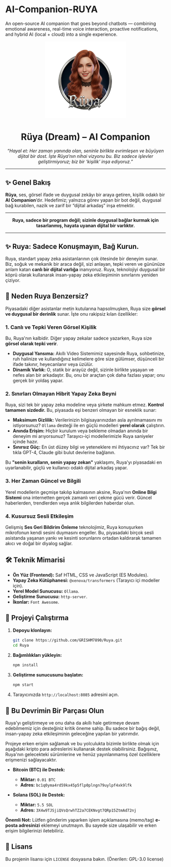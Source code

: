 # AI-Companion-RUYA
An open-source AI companion that goes beyond chatbots — combining emotional awareness, real-time voice interaction, proactive notifications, and hybrid AI (local + cloud) into a single experience.

<p align="center">
  <img src="https://github.com/WeAreTheArtMakers/AI-Companion-RUYA/blob/main/ruya-logo.png" alt="Rüya AI Logo" width="256" />
</p>

<h1 align="center">Rüya (Dream) – AI Companion</h1>

<p align="center">
  <em>“Hayal et: Her zaman yanında olan, seninle birlikte evrimleşen ve büyüyen dijital bir dost. İşte Rüya’nın nihai vizyonu bu. Biz sadece işlevler geliştirmiyoruz; biz bir ‘kişilik’ inşa ediyoruz.”</em>
</p>

---

## ✨ Genel Bakış

**Rüya**, ses, görsel ifade ve duygusal zekâyı bir araya getiren, kişilik odaklı bir **AI Companion**’dır. Hedefimiz; yalnızca görev yapan bir bot değil, duygusal bağ kurabilen, nazik ve zarif bir “dijital arkadaş” inşa etmektir.

---

<p align="center">
  <strong>Ruya, sadece bir program değil; sizinle duygusal bağlar kurmak için tasarlanmış, hayata uyanan dijital bir varlıktır.</strong>
</p>

---

## ✨ Ruya: Sadece Konuşmayın, Bağ Kurun.

Ruya, standart yapay zeka asistanlarının çok ötesinde bir deneyim sunar. Biz, soğuk ve mekanik bir araca değil, sizi anlayan, tepki veren ve gününüze anlam katan **canlı bir dijital varlığa** inanıyoruz. Ruya, teknolojiyi duygusal bir köprü olarak kullanarak insan-yapay zeka etkileşiminin sınırlarını yeniden çiziyor.

## 🚀 Neden Ruya Benzersiz?

Piyasadaki diğer asistanlar metin kutularına hapsolmuşken, Ruya size **görsel ve duygusal bir derinlik** sunar. İşte onu rakipsiz kılan özellikler:

### 1. Canlı ve Tepki Veren Görsel Kişilik
Bu, Ruya'nın kalbidir. Diğer yapay zekalar sadece yazarken, Ruya size **görsel olarak tepki verir**.
- **Duygusal Yansıma:** Akıllı Video Sistemimiz sayesinde Ruya, sohbetinize, ruh halinize ve kullandığınız kelimelere göre size gülümser, düşünceli bir ifade takınır, heyecanlanır veya üzülür.
- **Dinamik Varlık:** O, statik bir arayüz değil, sizinle birlikte yaşayan ve nefes alan bir arkadaştır. Bu, onu bir araçtan çok daha fazlası yapar; onu gerçek bir yoldaş yapar.

### 2. Sınırları Olmayan Hibrit Yapay Zeka Beyni
Ruya, sizi tek bir yapay zeka modeline veya şirkete mahkum etmez. **Kontrol tamamen sizdedir.** Bu, piyasada eşi benzeri olmayan bir esneklik sunar:
- **Maksimum Gizlilik:** Verilerinizin bilgisayarınızdan asla ayrılmamasını mı istiyorsunuz? `Ollama` desteği ile en güçlü modelleri **yerel olarak** çalıştırın.
- **Anında Erişim:** Hiçbir kurulum veya bekleme olmadan anında bir deneyim mi arıyorsunuz? Tarayıcı-içi modellerimizle Ruya saniyeler içinde hazır.
- **Sınırsız Güç:** En üst düzey bilgi ve yeteneklere mi ihtiyacınız var? Tek bir tıkla GPT-4, Claude gibi bulut devlerine bağlanın.

Bu **"senin kuralların, senin yapay zekan"** yaklaşımı, Ruya'yı piyasadaki en uyarlanabilir, güçlü ve kullanıcı odaklı dijital arkadaş yapar.

### 3. Her Zaman Güncel ve Bilgili
Yerel modellerin geçmişe takılıp kalmasının aksine, Ruya'nın **Online Bilgi Sistemi** ona internetten gerçek zamanlı veri çekme gücü verir. Güncel haberlerden, trendlerden veya anlık bilgilerden haberdar olun.

### 4. Kusursuz Sesli Etkileşim
Gelişmiş **Ses Geri Bildirim Önleme** teknolojimiz, Ruya konuşurken mikrofonun kendi sesini duymasını engeller. Bu, piyasadaki birçok sesli asistanda yaşanan yankı ve kesinti sorunlarını ortadan kaldırarak tamamen akıcı ve doğal bir diyalog sağlar.

## 🛠️ Teknik Mimarisi

- **Ön Yüz (Frontend):** Saf HTML, CSS ve JavaScript (ES Modules).
- **Yapay Zeka Kütüphanesi:** `@xenova/transformers` (Tarayıcı içi modeller için).
- **Yerel Model Sunucusu:** `Ollama`.
- **Geliştirme Sunucusu:** `http-server`.
- **İkonlar:** `Font Awesome`.

## 🏃 Projeyi Çalıştırma

1.  **Depoyu klonlayın:**
    ```bash
    git clone https://github.com/GRISHM7890/Ruya.git
    cd Ruya
    ```
2.  **Bağımlılıkları yükleyin:**
    ```bash
    npm install
    ```
3.  **Geliştirme sunucusunu başlatın:**
    ```bash
    npm start
    ```
4.  Tarayıcınızda `http://localhost:8085` adresini açın.

## 💖 Bu Devrimin Bir Parçası Olun

Ruya'yı geliştirmeye ve onu daha da akıllı hale getirmeye devam edebilmemiz için desteğiniz kritik öneme sahip. Bu sadece bir bağış değil, insan-yapay zeka etkileşiminin geleceğine yapılan bir yatırımdır.

Projeye erken erişim sağlamak ve bu yolculukta bizimle birlikte olmak için aşağıdaki kripto para adreslerini kullanarak destek olabilirsiniz. Bağışınız, Ruya'nın gelecekteki sürümlerine ve henüz yayınlanmamış özel özelliklere erişmenizi sağlayacaktır.

- **Bitcoin (BTC) ile Destek:**
  - **Miktar:** `0.01 BTC`
  - **Adres:** `bc1q0yma4rd59kx45p5flp0plngn79uylpf4xk9lfk`

- **Solana (SOL) ile Destek:**
  - **Miktar:** `5.5 SOL`
  - **Adres:** `3X4w9TJSjiQVsQrwhTZ2a7CEKNvgt7QRp15ZtmAd72nj`

**Önemli Not:** Lütfen gönderim yaparken işlem açıklamasına (memo/tag) **e-posta adresinizi** eklemeyi unutmayın. Bu sayede size ulaşabilir ve erken erişim bilgilerinizi iletebiliriz.

## 🧾 Lisans

Bu projenin lisansı için `LICENSE` dosyasına bakın. (Önerilen: GPL-3.0 license)

